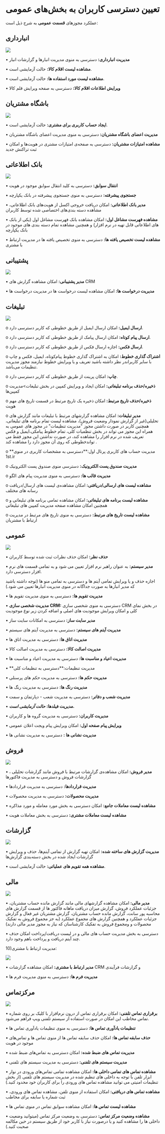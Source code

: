 ﻿# تعیین دسترسی کاربران به بخش‌های عمومی 

عملکرد مجوزهای **قسمت عمومی** به شرح ذیل است:

## انبارداری

![](permission2.png)

•	**مدیریت انبارداری:**  دسترسی به منوی  مدیریت انبارها و  گزارشات انبار 

•	**مشاهده لیست اقلام کالا:** حالت آزمایشی است.

•	**مشاهده لیست مورد استفاده ها:** حالت آزمایشی است.

•	**ویرایش اطلاعات اقلام کالا:**  دسترسی به صفحه  ویرایش قلم کالا

## باشگاه مشتریان

![](permission3.png)

•	**ایجاد حساب کاربری برای مشتری:** حالت آزمایشی است.

•	**مدیریت اعضای باشگاه مشتریان:** دسترسی به منوی  مدیریت اعضای باشگاه مشتریان 

•	**مشاهده امتیازات مشتریان:** دسترسی به صفحه‌ی امتیازات مشتری در هویت‌ها و امکان ثبت تراکنش جدید

## بانک اطلاعاتی

![](permission4.png)

•	**انتقال سوابق:** دسترسی به کلید انتقال سوابق موجود در هویت

•	**جستجوی پیشرفته:** دسترسی به منوی  جستجوی پیشرفته در  بانک یکپارچه  

•	**مدیر بانک اطلاعاتی:** امکان دریافت خروجی اکسل از هویت‌های بانک اطلاعاتی، مشاهده دسته بندی‌های اختصاصی شده توسط کاربران

•	**مشاهده فهرست مشاغل اول:** امکان مشاهده بانک فهرست مشاغل اول (یکی از بانک های اطلاعاتی قابل تهیه در نرم افزار)  و همچنین مشاهده تمام دسته بندی های موجود در بانک یکپارچه 

•	**مشاهده لیست تخصیص یافته ها:** دسترسی به منوی تخصیص یافته ها  در مدیریت ارتباط با مشتری  

## پشتیبانی

![](permission4.png)

•	**مدیر پشتیبانی:** امکان مشاهده  گزارش های CRM 

•	**مدیریت درخواست ها:** امکان مشاهده لیست  درخواست ها در مدیریت درخواست ها 

## تبلیغات

![](permission6.png)

o	**ارسال ایمیل:**  امکان ارسال ایمیل از طریق خطوطی که کاربر دسترسی دارد.

o	**ارسال پیام کوتاه:** امکان ارسال پیامک از طریق خطوطی که کاربر دسترسی دارد.

o	**ارسال فکس:** اجازه ارسال فکس از طریق خطوطی که کاربر دسترسی دارد.

o	**اشتراک گذاری خطوط:** امکان به اشتراک گذاری خطوط پیام‌کوتاه، ایمیل، فکس و چاپ با سایر کاربراندر نظر داشته باشید تعریف و یا ویرایش خطوط نیازمند مجوز مدیریت تنظیمات می‌باشد.

o	**چاپ:** امکان پرینت از طریق خطوطی که کاربر دسترسی دارد.

o	**ذخیره/حذف برنامه تبلیغاتی:** امکان ایجاد و ویرایش کمپین در بخش تبلیغات>مدیریت کمپین‌ها

o	**ذخیره/حذف تاریخ مرتبط:** امکان ذخیره یک تاریخ مرتبط در قسمت تاریخ های مهم هویت

o	**مدیر تبلیغات:** امکان مشاهده گزارشهای مرتبط با تبلیغات مانند گزارش های تحلیلی(غیر از گزارش نمودار وضعیت فروش)، مشاهده لیست تمام برنامه های تبلیغاتی، همچنین کاربر در صورت داشتن مجوز "مدیریت تنظیمات" در مجوز های عمومی به همراه این مجوز می تواند در بخش تنظمیات کلی، تمام خطوط پیامکی،ایمیل و فکس  تعریف شده در نرم افزار را مشاهده کند، در صورت نداشتن این مجوز فقط می تواندخطوطی که روی آن مجوز دارد را مشاهده کند .

o	**مدیریت حساب های کاربری پرتال اول:**دسترسی به مشخصات کاربری در منوی 1st.ir 

o	**مدیریت صندوق پست الکترونیک:** دسترسی منوی صندوق پست الکترونیک 

o	**مدیریت قالب ها:** دسترسی به منوی مدیریت پیام های الگو

o	**مشاهده لیست های ارسالی/دریافتی:** امکان مشاهده‌ی لیست های ارسال/دریافت رسانه های مختلف

o	**مشاهده لیست برنامه های تبلیغاتی:** امکان مشاهده تمامی برنامه های تبلیغاتی و همچنین امکان مشاهده صفحه مدیریت کمپین های تبلیغاتی 

o	**مشاهده لیست تاریخ های مرتبط:** دسترسی به منوی تاریخ های مرتبط در مدیریت ارتباط با مشتریان 

## عمومی

![](permission7.png)

•	**حذف نظر:**  امکان حذف نظرات ثبت شده توسط کاربران

•	**مدیر سیستم:** به عنوان راهبر نرم افزار تعیین می شود و به تمامی قسمت های نرم افزار دسترسی دارد.

 اجازه حذف و یا ویرایش تمامی آیتم ها و دسترسی به تمامی منو ها (توجه داشته باشید که مدیر انبارها به صورت جداگانه در منوی مدیریت انبارها تعیین می شود.)

•	**مدیریت تقویم ها:** دسترسی به منوی  مدیریت تقویم ها 

•	**مدیریت شخصی سازی CRM:** دسترسی به منوی شخصی سازی CRM در بخش نمای کلی و امکان ویرایش موجودیت های اصلی و اضافه کردن زیر نوع موجودیت 

•	 **مدیر سایت ساز:** دسترسی به امکانات سایت ساز 

•	**مدیریت آیتم های سیستم:** دسترسی به مدیریت آیتم های سیستم 

•	**مدیریت اتاق ها:** دسترسی به  مدیریت اتاق ها  

•	**مدیریت اصالت کالا:** دسترسی به  مدیریت اصالت کالا 

•	 **مدیریت اعیاد و مناسبت ها:** دسترسی به  مدیریت اعیاد و مناسبت ها 

•	**مدیریت تنظیمات:**دسترسی به تنظیمات کلی  

•	**مدیریت حکم ها:** دسترسی به  مدیریت حکم های پرسنلی  

•	**مدیریت رنگ ها:** دسترسی به  مدیریت رنگ ها  

•	**مدیریت شعب و دفاتر:** دسترسی به  مدیریت شعب - دپارتمان و سمت  

•	**مدیریت فیلدها:** ***حالت آزمایشی است.***

•	**مدیریت کاربران:** دسترسی به  مدیریت گروه ها و کاربران  

•	**ویرایش پیام صفحه اول:** امکان ویرایش پیام ویجت اعلان عمومی 

•	**مدیریت نشانی ها :**  دسترسی به  مدیریت نشانی ها 

## فروش

![](permission8.png)

•	**مدیر فروش:** امکان مشاهده‌ی گزارشات مرتبط با فروش مانند  گزارشات تحلیلی ،  گزارشات فروش و دسترسی به  مدیریت فاکتورها  

•	**مدیریت قراردادها:** دسترسی به   مدیریت قراردادها  

•	**مدیریت محصولات:** دسترسی به  مدیریت محصولات 

•	**مشاهده لیست معاملات جامع:** امکان دسترسی به  بخش مورد معامله  و مورد مذاکره 

•	 **مشاهده لیست معاملات مشتری:** دسترسی به بخش معاملات هویت

## گزارشات 

![](permission9.png)


•	**مدیریت گزارش های ساخته شده:** امکان تهیه گزارش از تمامی آیتم‌ها، حذف و ویرایش گزارشات ایجاد شده در بخش دسته‌بندی گزارش‌ها

•	**مشاهده همه تقویم های عملیاتی:** حالت آزمایشی است.


## مالی

![](permission10.png)

•	**مدیر مالی:** امکان مشاهده گزارشهای مالی مانند گزارش مانده حساب مشتریان، جزئیات عملکرد فروش، گزارش میزان دریافت ماهانه فاکتور ها از قسمت گزارش های محاسبه پور سانت، گزارش مانده حساب مشتریان، گزارش مشتریان غیر فعال و گزارش جزئیات عملکرد  و همچنین گزارش های مجموع عملکرد (به جز مجموع فروش به تفکیک محصولات و ومجموع فروش به تفکیک کارشناسان که نیاز به مجوز مدیر مالی دارند) 

•	دسترسی به بخش مدیریت حساب های مالی و در لیست دریافت/پرداخت امکان حذف چند آیتم دریافت و پرداخت باهم وجود دارد.

10)مدیریت ارتباط با مشتری:

![](permission11.png)

•	**مدیر ارتباط با مشتری:** امکان مشاهده گزارشات CRM و گزارشات فرآیندی 

•	**مدیریت فرم ها:** دسترسی به منوی  مدیریت فرم ها 

## مرکزتماس

![](permission12.png)

•	**برقراری تماس تلفنی:** امکان برقراری تماس از درون نرم‌افزار با کلیک بر روی شماره تماس مخاطب این امکان در صورت استفاده از سیستم تلفنی ویپ فراهم می‌شود.

•	**تنظیمات یادآوری تماس ها:** دسترسی به منوی  تنظیمات یادآوری تماس ها 

•	**حذف سابقه تماس ها:** امکان حذف سابقه تماس ها از منوی تماس ها  و تماس‌های موجود در هویت

•	**مدیریت تماس های ضبط شده:** امکان دسترسی به تماس‌های ضبط شده

•	**مدیریت سیستم های تلفنی:** دسترسی به  مدیریت سیستم های تلفنی 

•	**مشاهده تماس های تمامی داخلی ها:** امکان مشاهده تمامی تماس‌های ورودی در نوار ابزار تلفن با توجه به داخلی های تنظیم شده در  مدیریت سیستم های تلفنی (از بخش تنظیمات امنیتی می توانید مشاهده تماس های ورودی را برای کاربران خود محدود کنید.)

•	**مشاهده تماس های دریافتی:** امکان استفاده از منوی  تلفن، مشاهده تماس های ورودی، ثبت شماره یا سابقه برای مخاطب

•	**مشاهده لیست تماس ها:** امکان مشاهده سوابق تماس در منوی  تماس ها  

•	 **مشاهده وضعیت مرکز تماس:** دسترسی به  وضعیت مرکز تماس  (میتوانید وضعیت داخلی ها را مشاهده کنید و یا درصورت نیاز با کاربر خود از طریق سیستم در حین مکالمه صحبت کنید.)

















